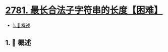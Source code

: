 # [2781. 最长合法子字符串的长度【困难】](https://github.com/Tdahuyou/TNotes.leetcode/tree/main/notes/2781.%20%E6%9C%80%E9%95%BF%E5%90%88%E6%B3%95%E5%AD%90%E5%AD%97%E7%AC%A6%E4%B8%B2%E7%9A%84%E9%95%BF%E5%BA%A6%E3%80%90%E5%9B%B0%E9%9A%BE%E3%80%91)

<!-- region:toc -->

- [1. 📝 概述](#1--概述)

<!-- endregion:toc -->

## 1. 📝 概述
